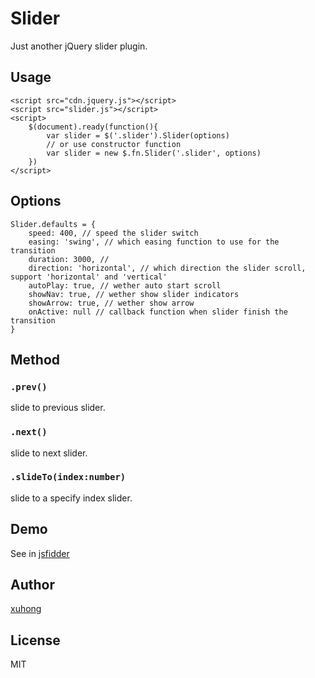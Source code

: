 # Slider
Just another jQuery slider plugin.

## Usage
```
<script src="cdn.jquery.js"></script>
<script src="slider.js"></script>
<script>
	$(document).ready(function(){
		var slider = $('.slider').Slider(options)
		// or use constructor function
		var slider = new $.fn.Slider('.slider', options)
	})
</script>
```

## Options
```
Slider.defaults = {
	speed: 400, // speed the slider switch
	easing: 'swing', // which easing function to use for the transition
	duration: 3000, // 
	direction: 'horizontal', // which direction the slider scroll, support 'horizontal' and 'vertical'
	autoPlay: true, // wether auto start scroll
	showNav: true, // wether show slider indicators
	showArrow: true, // wether show arrow
	onActive: null // callback function when slider finish the transition
}
```

## Method

### `.prev()`
slide to previous slider.

### `.next()`
slide to next slider.

### `.slideTo(index:number)`
slide to a specify index slider.


## Demo
See in [jsfidder](https://jsfiddle.net/p8L1oynh/5/)

## Author
[xuhong](https://github.com/xuhong)

## License
MIT